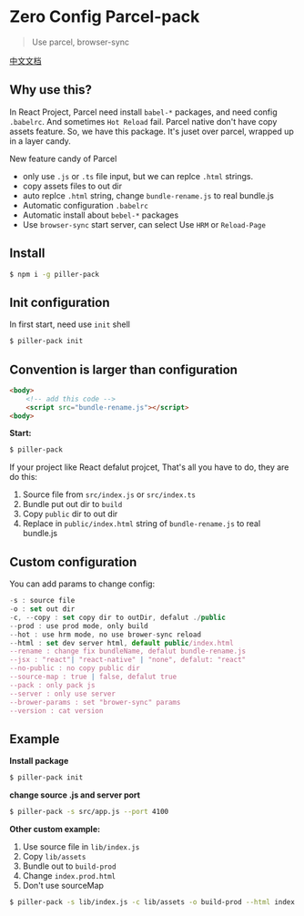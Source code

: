 # Zero Config Parcel-pack

> Use parcel, browser-sync

[中文文档](README-CN.md)

## Why use this?

In React Project, Parcel need install `babel-*` packages, and need config `.babelrc`. And sometimes `Hot Reload` fail.
Parcel native don't have copy assets feature. So, we have this package. It's juset over parcel, wrapped up in a layer candy.

New feature candy of Parcel

- only use `.js` or `.ts` file input, but we can replce `.html` strings.
- copy assets files to out dir
- auto replce `.html` string, change `bundle-rename.js` to real bundle.js
- Automatic configuration `.babelrc`
- Automatic install about `bebel-*` packages
- Use `browser-sync` start server, can select Use `HRM` or `Reload-Page`

## Install

```sh
$ npm i -g piller-pack
```

## Init configuration

In first start, need use `init` shell

```sh
$ piller-pack init
```

## Convention is larger than configuration

```html
<body>
    <!-- add this code -->
    <script src="bundle-rename.js"></script>
<body>
```

**Start:**

```sh
$ piller-pack
```

If your project like React defalut projcet, That's all you have to do, they are do this:

1.  Source file from `src/index.js` or `src/index.ts`
2.  Bundle put out dir to `build`
3.  Copy `public` dir to out dir
4.  Replace in `public/index.html` string of `bundle-rename.js` to real bundle.js

## Custom configuration

You can add params to change config:

```js
-s : source file
-o : set out dir
-c, --copy : set copy dir to outDir, defalut ./public
--prod : use prod mode, only build
--hot : use hrm mode, no use brower-sync reload
--html : set dev server html, default public/index.html
--rename : change fix bundleName, defalut bundle-rename.js
--jsx : "react"| "react-native" | "none", defalut: "react"
--no-public : no copy public dir
--source-map : true | false, defalut true
--pack : only pack js
--server : only use server
--brower-params : set "brower-sync" params
--version : cat version
```

## Example

**Install package**

```sh
$ piller-pack init
```

**change source .js and server port**

```sh
$ piller-pack -s src/app.js --port 4100
```

**Other custom example:**

1.  Use source file in `lib/index.js`
2.  Copy `lib/assets`
3.  Bundle out to `build-prod`
4.  Change `index.prod.html`
5.  Don't use sourceMap

```sh
$ piller-pack -s lib/index.js -c lib/assets -o build-prod --html index.prod.html --source-map false --prod
```
